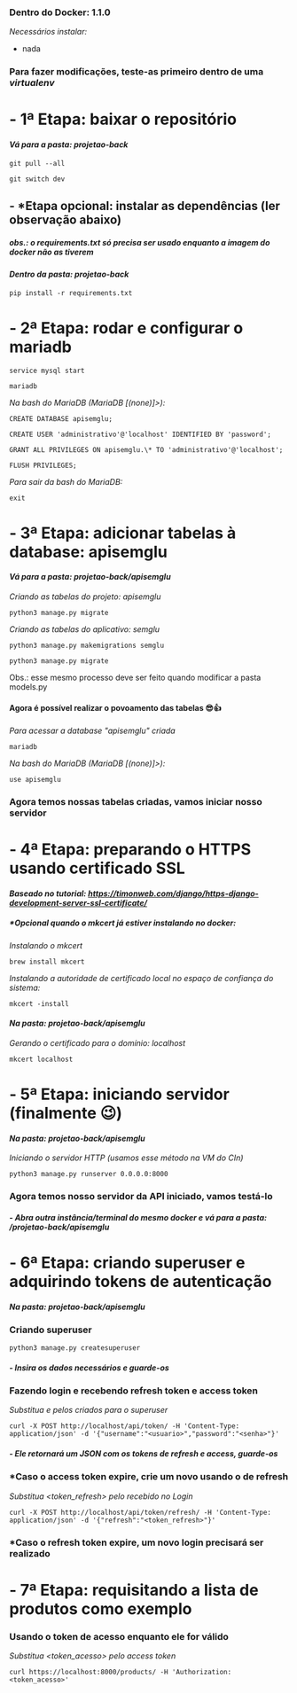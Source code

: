 ### Dentro do Docker: 1.1.0

_Necessários instalar:_

- nada

### Para fazer modificações, teste-as primeiro dentro de uma _virtualenv_

# - 1ª Etapa: baixar o repositório

#### _Vá para a pasta: projetao-back_

```git pull --all```

```git switch dev```

## - \*Etapa opcional: instalar as dependências (ler observação abaixo)

##### _obs.: o requirements.txt só precisa ser usado enquanto a imagem do docker não as tiverem_

#### _Dentro da pasta: projetao-back_

```pip install -r requirements.txt```

# - 2ª Etapa: rodar e configurar o mariadb

```service mysql start```

```mariadb```

_Na bash do MariaDB (MariaDB [(none)]>):_

```CREATE DATABASE apisemglu;```

```CREATE USER 'administrativo'@'localhost' IDENTIFIED BY 'password';```

```GRANT ALL PRIVILEGES ON apisemglu.\* TO 'administrativo'@'localhost';```

```FLUSH PRIVILEGES;```

_Para sair da bash do MariaDB:_

```exit```

# - 3ª Etapa: adicionar tabelas à database: apisemglu

#### _Vá para a pasta: projetao-back/apisemglu_

_Criando as tabelas do projeto: apisemglu_

```python3 manage.py migrate```

_Criando as tabelas do aplicativo: semglu_

```python3 manage.py makemigrations semglu```

```python3 manage.py migrate```

Obs.: esse mesmo processo deve ser feito quando modificar a pasta models.py

#### Agora é possível realizar o povoamento das tabelas 😎👍

_Para acessar a database "apisemglu" criada_

```mariadb```

_Na bash do MariaDB (MariaDB [(none)]>):_

```use apisemglu```

### Agora temos nossas tabelas criadas, vamos iniciar nosso servidor

# - 4ª Etapa: preparando o HTTPS usando certificado SSL

#### _Baseado no tutorial: https://timonweb.com/django/https-django-development-server-ssl-certificate/_

##### \*Opcional quando o mkcert já estiver instalando no docker:

_Instalando o mkcert_

```brew install mkcert```

_Instalando a autoridade de certificado local no espaço de confiança do sistema:_

```mkcert -install```

#### _Na pasta: projetao-back/apisemglu_

_Gerando o certificado para o domínio: localhost_

```mkcert localhost```

# - 5ª Etapa: iniciando servidor (finalmente 😉)

#### _Na pasta: projetao-back/apisemglu_

_Iniciando o servidor HTTP (usamos esse método na VM do CIn)_

```python3 manage.py runserver 0.0.0.0:8000```

### Agora temos nosso servidor da API iniciado, vamos testá-lo

##### - _Abra outra instância/terminal do mesmo docker e vá para a pasta: /projetao-back/apisemglu_

# - 6ª Etapa: criando superuser e adquirindo tokens de autenticação

#### _Na pasta: projetao-back/apisemglu_

### Criando superuser

```python3 manage.py createsuperuser```

##### - Insira os dados necessários e guarde-os

### Fazendo login e recebendo refresh token e access token

_Substitua <usuario> e <senha> pelos criados para o superuser_

```curl -X POST http://localhost/api/token/ -H 'Content-Type: application/json' -d '{"username":"<usuario>","password":"<senha>"}'```

##### - Ele retornará um JSON com os tokens de refresh e access, guarde-os

### *Caso o access token expire, crie um novo usando o de refresh
  
_Substitua <token_refresh> pelo recebido no Login_
  
```curl -X POST http://localhost/api/token/refresh/ -H 'Content-Type: application/json' -d '{"refresh":"<token_refresh>"}'```
  
### *Caso o refresh token expire, um novo login precisará ser realizado

# - 7ª Etapa: requisitando a lista de produtos como exemplo

### Usando o token de acesso enquanto ele for válido
_Substitua <token_acesso> pelo access token_

```curl https://localhost:8000/products/ -H 'Authorization: <token_acesso>'```
